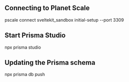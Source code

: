 ## Connecting to Planet Scale

pscale connect sveltekit_sandbox initial-setup --port 3309

## Start Prisma Studio

npx prisma studio

## Updating the Prisma schema

npx prisma db push
